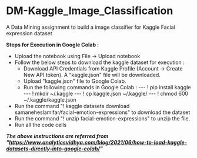 # DM-Kaggle_Image_Classification
A Data Mining assignment to build a image classifier for Kaggle Facial expression dataset

**Steps for Execution in Google Colab :**
- Upload the notebook using File -> Upload notebook
- Follow the below steps to download the kaggle dataset for execution :
   - Download API Credentials from Kaggle Profile (Account -> Create New API token). A "kaggle.json" file will be downloaded. 
   - Upload "kaggle.json" file to Google Colab.
   - Run the following commands in Google Colab :
     --- ! pip install kaggle
     --- ! mkdir ~/.kaggle
     --- ! cp kaggle.json ~/.kaggle/
     --- ! chmod 600 ~/.kaggle/kaggle.json
- Run the command "! kaggle datasets download samaneheslamifar/facial-emotion-expressions" to download the dataset
- Run the command "! unzip facial-emotion-expressions" to unzip the file.
- Run all the code cells


***The above instructions are referred from "https://www.analyticsvidhya.com/blog/2021/06/how-to-load-kaggle-datasets-directly-into-google-colab/"***


 
